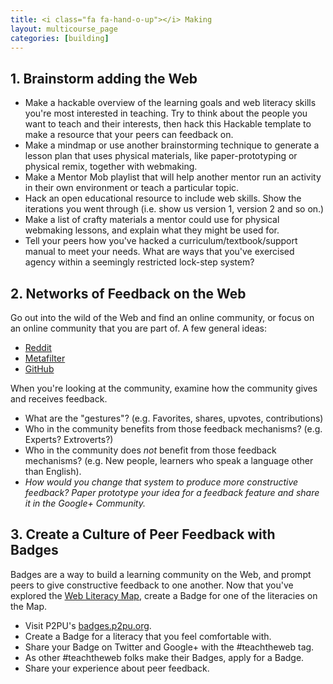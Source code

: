 ```yaml
---
title: <i class="fa fa-hand-o-up"></i> Making
layout: multicourse_page
categories: [building]
---
```


## 1. Brainstorm adding the Web

* Make a hackable overview of the learning goals and web literacy skills you're most interested in teaching. Try to think about the people you want to teach and their interests, then hack this Hackable template to make a resource that your peers can feedback on.
* Make a mindmap or use another brainstorming technique to generate a lesson plan that uses physical materials, like paper-prototyping or physical remix, together with webmaking.
* Make a Mentor Mob playlist that will help another mentor run an activity in their own environment or teach a particular topic.
* Hack an open educational resource to include web skills. Show the iterations you went through (i.e. show us version 1, version 2 and so on.)
* Make a list of crafty materials a mentor could use for physical webmaking lessons, and explain what they might be used for.
* Tell your peers how you've hacked a curriculum/textbook/support manual to meet your needs. What are ways that you've exercised agency within a seemingly restricted lock-step system?

## 2. Networks of Feedback on the Web

Go out into the wild of the Web and find an online community, or focus on an online community that you are part of. A few general ideas:

* [Reddit](http://www.reddit.com/)
* [Metafilter](http://www.metafilter.com/)
* [GitHub](https://github.com/)

When you're looking at the community, examine how the community gives and receives feedback. 

* What are the "gestures"? (e.g. Favorites, shares, upvotes, contributions)
* Who in the community benefits from those feedback mechanisms? (e.g. Experts? Extroverts?)
* Who in the community does *not* benefit from those feedback mechanisms? (e.g. New people, learners who speak a language other than English).
* *How would you change that system to produce more constructive feedback? Paper prototype your idea for a feedback feature and share it in the Google+ Community.*


## 3. Create a Culture of Peer Feedback with Badges
Badges are a way to build a learning community on the Web, and prompt peers to give constructive feedback to one another. Now that you've explored the [Web Literacy Map](https://wiki.mozilla.org/Webmaker/WebLiteracyMap), create a Badge for one of the literacies on the Map.

* Visit P2PU's [badges.p2pu.org](http://badges.p2pu.org/).
* Create a Badge for a literacy that you feel comfortable with.
* Share your Badge on Twitter and Google+ with the #teachtheweb tag.
* As other #teachtheweb folks make their Badges, apply for a Badge.
* Share your experience about peer feedback.
